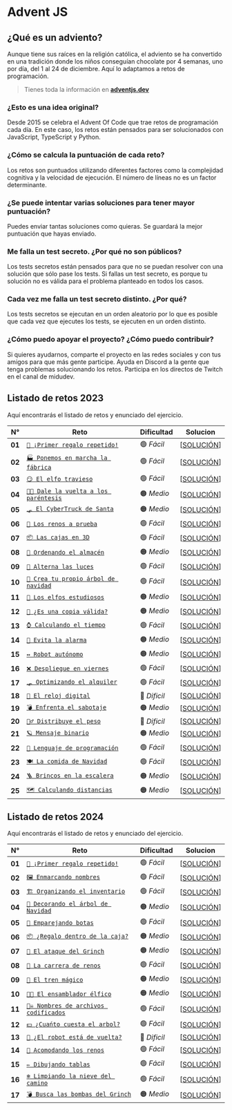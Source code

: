 # Advent JS

## ¿Qué es un adviento?

Aunque tiene sus raíces en la religión católica, el adviento se ha convertido en una tradición donde los niños conseguían chocolate por 4 semanas, uno por día, del 1 al 24 de diciembre. Aquí lo adaptamos a retos de programación.

> Tienes toda la información en **[adventjs.dev](https://adventjs.dev/es)**

### ¿Esto es una idea original?

Desde 2015 se celebra el Advent Of Code que trae retos de programación cada día. En este caso, los retos están pensados para ser solucionados con JavaScript, TypeScript y Python.

### ¿Cómo se calcula la puntuación de cada reto?

Los retos son puntuados utilizando diferentes factores como la complejidad cognitiva y la velocidad de ejecución. El número de líneas no es un factor determinante.

### ¿Se puede intentar varias soluciones para tener mayor puntuación?

Puedes enviar tantas soluciones como quieras. Se guardará la mejor puntuación que hayas enviado.

### Me falla un test secreto. ¿Por qué no son públicos?

Los tests secretos están pensados para que no se puedan resolver con una solución que sólo pase los tests. Si fallas un test secreto, es porque tu solución no es válida para el problema planteado en todos los casos.

### Cada vez me falla un test secreto distinto. ¿Por qué?

Los tests secretos se ejecutan en un orden aleatorio por lo que es posible que cada vez que ejecutes los tests, se ejecuten en un orden distinto.

### ¿Cómo puedo apoyar el proyecto? ¿Cómo puedo contribuir?

Si quieres ayudarnos, comparte el proyecto en las redes sociales y con tus amigos para que más gente participe. Ayuda en Discord a la gente que tenga problemas solucionando los retos. Participa en los directos de Twitch en el canal de midudev.

## Listado de retos 2023

Aquí encontrarás el listado de retos y enunciado del ejercicio.

| N°     | Reto                                                             | Dificultad   | Solucion                                 |
| ------ | ---------------------------------------------------------------- | ------------ | ---------------------------------------- |
| **01** | [`🎁 ¡Primer regalo repetido!`](./2023/Reto-01/README.md)        | 🟢 _Fácil_   | [[SOLUCIÓN](./2023/Reto-01/solution.js)] |
| **02** | [`🏭 Ponemos en marcha la fábrica`](./2023/Reto-02/README.md)    | 🟢 _Fácil_   | [[SOLUCIÓN](./2023/Reto-02/solution.js)] |
| **03** | [`😏 El elfo travieso`](./2023/Reto-03/README.md)                | 🟢 _Fácil_   | [[SOLUCIÓN](./2023/Reto-03/solution.js)] |
| **04** | [`😵‍💫 Dale la vuelta a los paréntesis`](./2023/Reto-04/README.md) | 🟠 _Medio_   | [[SOLUCIÓN](./2023/Reto-04/solution.js)] |
| **05** | [`🛷 El CyberTruck de Santa`](./2023/Reto-05/README.md)          | 🟠 _Medio_   | [[SOLUCIÓN](./2023/Reto-05/solution.js)] |
| **06** | [`🦌 Los renos a prueba`](./2023/Reto-06/README.md)              | 🟢 _Fácil_   | [[SOLUCIÓN](./2023/Reto-06/solution.js)] |
| **07** | [`📦 Las cajas en 3D`](./2023/Reto-07/README.md)                 | 🟢 _Fácil_   | [[SOLUCIÓN](./2023/Reto-07/solution.js)] |
| **08** | [`🏬 Ordenando el almacén`](./2023/Reto-08/README.md)            | 🟠 _Medio_   | [[SOLUCIÓN](./2023/Reto-08/solution.js)] |
| **09** | [`🚦 Alterna las luces`](./2023/Reto-09/README.md)               | 🟢 _Fácil_   | [[SOLUCIÓN](./2023/Reto-09/solution.js)] |
| **10** | [`🎄 Crea tu propio árbol de navidad`](./2023/Reto-10/README.md) | 🟢 _Fácil_   | [[SOLUCIÓN](./2023/Reto-10/solution.js)] |
| **11** | [`📖 Los elfos estudiosos`](./2023/Reto-11/README.md)            | 🟠 _Medio_   | [[SOLUCIÓN](./2023/Reto-11/solution.js)] |
| **12** | [`📸 ¿Es una copia válida?`](./2023/Reto-12/README.md)           | 🟠 _Medio_   | [[SOLUCIÓN](./2023/Reto-12/solution.js)] |
| **13** | [`⌚️ Calculando el tiempo`](./2023/Reto-13/README.md)           | 🟢 _Fácil_   | [[SOLUCIÓN](./2023/Reto-13/solution.js)] |
| **14** | [`🚨 Evita la alarma`](./2023/Reto-14/README.md)                 | 🟠 _Medio_   | [[SOLUCIÓN](./2023/Reto-14/solution.js)] |
| **15** | [`↔️ Robot autónomo`](./2023/Reto-15/README.md)                  | 🟠 _Medio_   | [[SOLUCIÓN](./2023/Reto-15/solution.js)] |
| **16** | [`❌ Despliegue en viernes`](./2023/Reto-16/README.md)           | 🟢 _Fácil_   | [[SOLUCIÓN](./2023/Reto-16/solution.js)] |
| **17** | [`🛷 Optimizando el alquiler`](./2023/Reto-17/README.md)         | 🟢 _Fácil_   | [[SOLUCIÓN](./2023/Reto-17/solution.js)] |
| **18** | [`🔢 El reloj digital`](./2023/Reto-18/README.md)                | 🔴 _Dificil_ | [[SOLUCIÓN](./2023/Reto-18/solution.js)] |
| **19** | [`💣 Enfrenta el sabotaje`](./2023/Reto-19/README.md)            | 🟠 _Medio_   | [[SOLUCIÓN](./2023/Reto-19/solution.js)] |
| **20** | [`🏋️‍♂️ Distribuye el peso`](./2023/Reto-20/README.md)              | 🔴 _Dificil_ | [[SOLUCIÓN](./2023/Reto-20/solution.js)] |
| **21** | [`🪐 Mensaje binario`](./2023/Reto-21/README.md)                 | 🟠 _Medio_   | [[SOLUCIÓN](./2023/Reto-21/solution.js)] |
| **22** | [`🚂 Lenguaje de programación`](./2023/Reto-22/README.md)        | 🟢 _Fácil_   | [[SOLUCIÓN](./2023/Reto-22/solution.js)] |
| **23** | [`🍽️ La comida de Navidad`](./2023/Reto-23/README.md)            | 🟢 _Fácil_   | [[SOLUCIÓN](./2023/Reto-23/solution.js)] |
| **24** | [`🪜 Brincos en la escalera`](./2023/Reto-24/README.md)          | 🟠 _Medio_   | [[SOLUCIÓN](./2023/Reto-24/solution.js)] |
| **25** | [`🗺️ Calculando distancias`](./2023/Reto-25/README.md)           | 🟠 _Medio_   | [[SOLUCIÓN](./2023/Reto-25/solution.js)] |

## Listado de retos 2024

Aquí encontrarás el listado de retos y enunciado del ejercicio.

| N°     | Reto                                                             | Dificultad   | Solucion                                 |
| ------ | ---------------------------------------------------------------- | ------------ | ---------------------------------------- |
| **01** | [`🎁 ¡Primer regalo repetido!`](./2024/Reto-01/README.md)        | 🟢 _Fácil_   | [[SOLUCIÓN](./2024/Reto-01/solution.js)] |
| **02** | [`🖼️ Enmarcando nombres`](./2024/Reto-02/README.md)              | 🟢 _Fácil_   | [[SOLUCIÓN](./2024/Reto-02/solution.js)] |
| **03** | [`🏗️ Organizando el inventario`](./2024/Reto-03/README.md)       | 🟢 _Fácil_   | [[SOLUCIÓN](./2024/Reto-03/solution.js)] |
| **04** | [`🎄 Decorando el árbol de Navidad`](./2024/Reto-04/README.md)   | 🟠 _Medio_   | [[SOLUCIÓN](./2024/Reto-04/solution.js)] |
| **05** | [`👞 Emparejando botas`](./2024/Reto-05/README.md)               | 🟢 _Fácil_   | [[SOLUCIÓN](./2024/Reto-05/solution.js)] |
| **06** | [`📦 ¿Regalo dentro de la caja?`](./2024/Reto-06/README.md)      | 🟠 _Medio_   | [[SOLUCIÓN](./2024/Reto-06/solution.js)] |
| **07** | [`👹 El ataque del Grinch`](./2024/Reto-07/README.md)            | 🟠 _Medio_   | [[SOLUCIÓN](./2024/Reto-07/solution.js)] |
| **08** | [`🦌 La carrera de renos`](./2024/Reto-08/README.md)             | 🟢 _Fácil_   | [[SOLUCIÓN](./2024/Reto-08/solution.js)] |
| **09** | [`🚂 El tren mágico`](./2024/Reto-09/README.md)                  | 🟠 _Medio_   | [[SOLUCIÓN](./2024/Reto-09/solution.js)] |
| **10** | [`👩‍💻 El ensamblador élfico`](./2024/Reto-10/README.md)           | 🟠 _Medio_   | [[SOLUCIÓN](./2024/Reto-10/solution.js)] |
| **11** | [`🏴‍☠️ Nombres de archivos codificados`](./2024/Reto-11/README.md) | 🟢 _Fácil_   | [[SOLUCIÓN](./2024/Reto-11/solution.js)] |
| **12** | [`💵 ¿Cuańto cuesta el arbol?`](./2024/Reto-12/README.md)        | 🟢 _Fácil_   | [[SOLUCIÓN](./2024/Reto-12/solution.js)] |
| **13** | [`🤖 ¿El robot está de vuelta?`](./2024/Reto-13/README.md)       | 🔴 _Dificil_ | [[SOLUCIÓN](./2024/Reto-13/solution.js)] |
| **14** | [`🦌 Acomodando los renos`](./2024/Reto-14/README.md)            | 🟢 _Fácil_   | [[SOLUCIÓN](./2024/Reto-14/solution.js)] |
| **15** | [`✏️ Dibujando tablas`](./2024/Reto-15/README.md)                | 🟢 _Fácil_   | [[SOLUCIÓN](./2024/Reto-15/solution.js)] |
| **16** | [`❄️ Limpiando la nieve del camino`](./2024/Reto-16/README.md)   | 🟢 _Fácil_   | [[SOLUCIÓN](./2024/Reto-16/solution.js)] |
| **17** | [`💣 Busca las bombas del Grinch`](./2024/Reto-17/README.md)     | 🟠 _Medio_   | [[SOLUCIÓN](./2024/Reto-17/solution.js)] |

